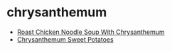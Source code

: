 # chrysanthemum

 * [Roast Chicken Noodle Soup With Chrysanthemum](../../index/r/roast-chicken-noodle-soup-with-chrysanthemum-232259.json)
 * [Chrysanthemum Sweet Potatoes](../../index/c/chrysanthemum-sweet-potatoes.json)
